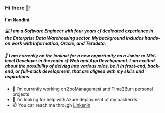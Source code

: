 ### Hi there 👋! 
#### I'm Nandini
##### 💻 I am a Software Engineer with four years of dedicated experience in the Enterprise Data Warehousing sector. My background includes hands-on work with Informatica, Oracle, and Teradata.

##### 👀 I am currently on the lookout for a new opportunity as a Junior to Mid-level Developer in the realm of Web and App Development. I am excited about the possibility of delving into various roles, be it in front-end, back-end, or full-stack development, that are aligned with my skills and aspirations.

- 🔭 I’m currently working on ZooManagement and Time2Burn personal projects
- 🤔 I’m looking for help with Azure deployment of my backends
- 📫 You can reach me through [Linkenin](https://www.linkedin.com/in/nandini-polavarapu-a1470662/)


<!--
**nandinip92/nandinip92** is a ✨ _special_ ✨ repository because its `README.md` (this file) appears on your GitHub profile.

Here are some ideas to get you started:

- 🔭 I’m currently working on ...
- 🌱 I’m currently learning ...
- 👯 I’m looking to collaborate on ...
- 🤔 I’m looking for help with ...
- 💬 Ask me about ...
- 📫 How to reach me: ...
- 😄 Pronouns: ...
- ⚡ Fun fact: ...
-->

